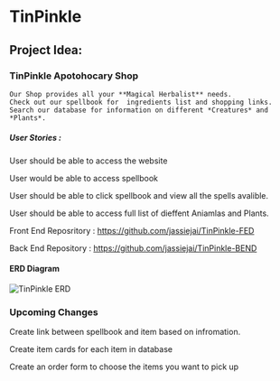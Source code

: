 # TinPinkle

## Project Idea: 

###  TinPinkle Apotohocary Shop 
    Our Shop provides all your **Magical Herbalist** needs. 
    Check out our spellbook for  ingredients list and shopping links.
    Search our database for information on different *Creatures* and *Plants*.
    

##### User Stories :

User should be able to access the website

User would be able to access spellbook

User should be able to click spellbook and view all the spells avalible. 

User should be able to access full list of dieffent Aniamlas and Plants. 



Front End Reposritory : https://github.com/jassiejai/TinPinkle-FED

Back End Repository : https://github.com/jassiejai/TinPinkle-BEND


#### ERD Diagram

![TinPinkle ERD](https://user-images.githubusercontent.com/44285465/155377585-8ad9d833-9ed1-46a9-b50e-3e905a9ef25b.png)


### Upcoming Changes

Create link between spellbook and item based on infromation.

Create item cards for each item in database

Create an order form to choose the items you want to pick up
